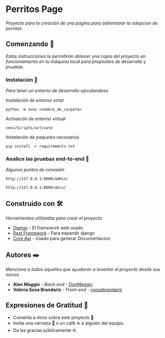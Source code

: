 # Perritos Page

_Proyecto para la creación de una pagina para administrar la adopcion de perritos_

## Comenzando 🚀

_Estas instrucciones te permitirán obtener una copia del proyecto en funcionamiento en tu máquina local para propósitos de desarrollo y pruebas._


### Instalación 🔧

_Para tener un entorno de desarrollo ejecutandose_


_Instalación de entorno virtal_

```
python -m venv <nombre_de_carpeta>
```

_Activación de entorno virtual_

```
venv/Scripts/activate
```

_Instalación de paquetes necesarios_

```
pip install -r requirements.txt
```



### Analice las pruebas end-to-end 🔩

_Algunos puntos de conexión_

```
http://127.0.0.1:8000/admin/
```

```
http://127.0.0.1:8000/docs/
```

## Construido con 🛠️

_Herramientas utilizadas para crear el proyecto_

* [Django](https://www.djangoproject.com/) - El framework web usado
* [Rest Framework](https://www.django-rest-framework.org/) - Para expandir django
* [Core Api](https://www.coreapi.org/) - Usado para generar Documentacion


## Autores ✒️

_Menciona a todos aquellos que ayudaron a levantar el proyecto desde sus inicios_

* **Alan Maggio** - *Back-end* - [DonMaggio](https://github.com/DonMaggio)
* **Valeria Sosa Brandariz** - *Front-end* - [vsosabrandariz](https://github.com/vsosabrandariz)


## Expresiones de Gratitud 🎁

* Comenta a otros sobre este proyecto 📢
* Invita una cerveza 🍺 o un café ☕ a alguien del equipo. 
* Da las gracias públicamente 🤓.
